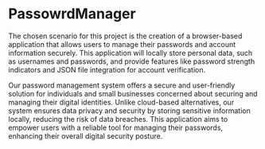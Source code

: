 # PassowrdManager
 
The chosen scenario for this project is the creation of a browser-based application that allows users to manage their passwords and account information securely. This application will locally store personal data, such as usernames and passwords, and provide features like password strength indicators and JSON file integration for account verification.


Our password management system offers a secure and user-friendly solution for individuals and small businesses concerned about securing and managing their digital identities. Unlike cloud-based alternatives, our system ensures data privacy and security by storing sensitive information locally, reducing the risk of data breaches. This application aims to empower users with a reliable tool for managing their passwords, enhancing their overall digital security posture.
